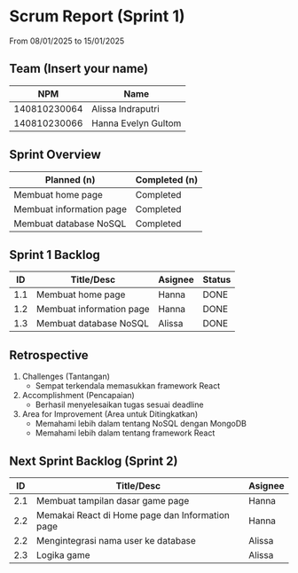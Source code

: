 # Scrum Report (Sprint 1)
 From 08/01/2025 to 15/01/2025

## Team (Insert your name)
| NPM           | Name                   |
| ------------- |------------------------|
| 140810230064  | Alissa Indraputri      |
| 140810230066  | Hanna Evelyn Gultom    |

## Sprint Overview
| Planned (n)                     | Completed (n)     |
| ------------------------------- |------------------ |
| Membuat home page               | Completed         |
| Membuat information page        | Completed         |
| Membuat database NoSQL          | Completed         |

## Sprint 1 Backlog

| ID  | Title/Desc               | Asignee | Status        |
| --- | ------------------------ | ------- | ------------- |
| 1.1 | Membuat home page        | Hanna   | DONE          |
| 1.2 | Membuat information page | Hanna   | DONE          |
| 1.3 | Membuat database NoSQL   | Alissa  | DONE          |

## Retrospective 
1. Challenges (Tantangan)
    - Sempat terkendala memasukkan framework React
2. Accomplishment (Pencapaian)
    - Berhasil menyelesaikan tugas sesuai deadline
3. Area for Improvement (Area untuk Ditingkatkan)
    - Memahami lebih dalam tentang NoSQL dengan MongoDB
    - Memahami lebih dalam tentang framework React

## Next Sprint Backlog (Sprint 2)
| ID  | Title/Desc                                        | Asignee            | 
| --- | ------------------------------------------------- | ------------------ | 
| 2.1 | Membuat tampilan dasar game page                  | Hanna              |
| 2.2 | Memakai React di Home page dan Information page   | Hanna              | 
| 2.2 | Mengintegrasi nama user ke database               | Alissa             |
| 2.3 | Logika game                                       | Alissa             |
